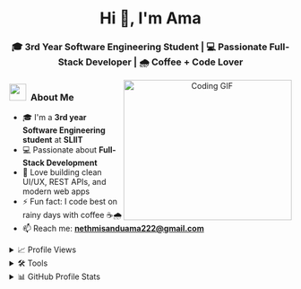 <h1 align="center">Hi 👋, I'm Ama</h1>
<h3 align="center">🎓 3rd Year Software Engineering Student | 💻 Passionate Full-Stack Developer | 🌧️ Coffee + Code Lover</h3>


<a target="_blank" align="center">
  <img align="right" height="250" width="300" alt="Coding GIF" src="https://raw.githubusercontent.com/AmaLiyanage/AmaLiyanage/main/githubGif.gif">
</a>

### <img src="https://media.giphy.com/media/iY8CRBdQXODJSCERIr/giphy.gif" width="30px">&nbsp; About Me

- 🎓 I'm a **3rd year Software Engineering student** at **SLIIT**  
- 💻 Passionate about **Full-Stack Development**  
- 🌟 Love building clean UI/UX, REST APIs, and modern web apps  
- ⚡ Fun fact: I code best on rainy days with coffee ☕🌧️  
- 📫 Reach me: **nethmisanduama222@gmail.com**

  
<details>
  <summary>📈  Profile Views</summary>
<div>
<samp>
 <p align="center">
  <a href="github.com/amaliyanage" target="blank"><img align="center" 
     src="https://komarev.com/ghpvc/?username=AmaLiyanage&style=for-the-badge&label=PROFILE+VIEWS" height="25"
     alt="views count" /></a>
 </samp>
</div>
</details>


<details>
<summary>🛠️ Tools</summary>
<div>
  <p style="display: inline-block;" align="center">
    <kbd>
      <kbd>Programming Languages</kbd>
      <br>
      <br>
      <img width="30px" src="https://cdn.jsdelivr.net/gh/devicons/devicon/icons/c/c-original.svg" alt="c" title="C" />
      <img width="30px" src="https://cdn.jsdelivr.net/gh/devicons/devicon/icons/cplusplus/cplusplus-original.svg" alt="cpp" title="C++" /> 
      <img width="30px" src="https://cdn.jsdelivr.net/gh/devicons/devicon/icons/java/java-original.svg" alt="java" title="Java" />
      <img width="30px" src="https://cdn.jsdelivr.net/gh/devicons/devicon/icons/javascript/javascript-original.svg" alt="js" title="JavaScript" />
      <img width="30px" src="https://cdn.jsdelivr.net/gh/devicons/devicon/icons/typescript/typescript-original.svg" alt="typescript" title="TypeScript" />
      <img width="30px" src="https://cdn.jsdelivr.net/gh/devicons/devicon/icons/php/php-original.svg" alt="PHP" title="PHP" />
    </kbd>
    <kbd>
      <kbd>Back-end</kbd>
      <br>
      <br>
      <img width="30px" src="https://cdn.jsdelivr.net/gh/devicons/devicon/icons/nodejs/nodejs-original.svg" alt="nodejs" title="Node.js"/>
      <img width="30px" src="https://cdn.jsdelivr.net/gh/devicons/devicon/icons/express/express-original-wordmark.svg" alt="express" title="Express Server"/>
    </kbd>
     <kbd>
      <kbd>Mobile</kbd>
      <br>
      <br>
     <img width="30px" src="https://cdn.jsdelivr.net/gh/devicons/devicon/icons/react/react-original.svg" alt="React Native" title="React Native" />
    </kbd>
    <kbd>
      <kbd>Front-end</kbd>
      <br>
      <br>
      <img width="30px" src="https://cdn.jsdelivr.net/gh/devicons/devicon/icons/html5/html5-original.svg" alt="html" title="HTML"/> 
      <img width="30px" src="https://cdn.jsdelivr.net/gh/devicons/devicon/icons/css3/css3-plain-wordmark.svg" alt="css" title="CSS"/>  
      <img width="30px" src="https://cdn.jsdelivr.net/gh/devicons/devicon/icons/react/react-original.svg" alt="react" title="Reactjs"/>
    </kbd>
    <kbd>
      <kbd>Database</kbd>
      <br>
      <br>
      <img width="30px" src="https://cdn.jsdelivr.net/gh/devicons/devicon/icons/mysql/mysql-original-wordmark.svg" alt="MySQL" title="MySQL" />
      <img width="30px" src="https://cdn.jsdelivr.net/gh/devicons/devicon/icons/mongodb/mongodb-plain.svg" alt="mongodb" title="Mongo DB"/>
    </kbd>
    <br>
    <br>
    <kbd>
      <kbd> AI</kbd>
      <br>
      <br>
      <img width="30px" src="https://freelogopng.com/images/all_img/1681038242chatgpt-logo-png.png" alt="chatgpt" title="Chat GPT"/>
    </kbd>
    <kbd>
      <kbd>Tools & Platforms</kbd>
      <br>
      <br>
      <img width="30px" src="https://cdn.jsdelivr.net/gh/devicons/devicon/icons/vscode/vscode-original.svg"  alt="VSCode" title="VS Code"/>
      <img width="30" src="https://user-images.githubusercontent.com/25181517/192109061-e138ca71-337c-4019-8d42-4792fdaa7128.png" alt="Postman" title="Postman"/>
      <img width="30px" src="https://cdn.jsdelivr.net/gh/devicons/devicon/icons/git/git-original.svg" alt="Git" title="Git" />
      <img width="30px" src="https://cdn.jsdelivr.net/gh/devicons/devicon/icons/figma/figma-original.svg" alt="Figma" title="Figma" />
  </kbd>
  </p>
</div>
</details>
<details> 
  <summary>📊 GitHub Profile Stats</summary>
  <div>
  <samp>
    <h2 align="center"> Github stats </h2>
      <br/>
    <details open>
  <summary><h3>Languages</h3></summary>
            <p align="center">
        <a href="https://github.com/1999AZZAR/">
          <img src="https://github-readme-stats.vercel.app/api/top-langs/?username=AmaLiyanage&theme=gruvbox&layout=compact&hide_border=true"
          alt="amaliyanage :: overall Top Langs " /></a>
      </p>
        <p align="center">
          <a href="https://github.com/1999AZZAR/">
          <img width="45%" src="https://github-profile-summary-cards.vercel.app/api/cards/repos-per-language?username=AmaLiyanage&layout=compact&hide_border=true"
          alt="amaliyanage :: Top Langs by repo" />
          <img width="45%" src="https://github-profile-summary-cards.vercel.app/api/cards/most-commit-language?username=AmaLiyanage&layout=compact&hide_border=true"
          alt="amaliyanage :: Top Langs by commit" />
          </a>
        </p>
</details>
    <details open>
  <summary><h3>stasistic</h3></summary>
        <p align="center">
          <a href="https://github.com/1999AZZAR/">
          <img width="49.5%" src="https://github-readme-stats.vercel.app/api?username=AmaLiyanage&theme=gruvbox&hide_border=true" />
          <img width="49.5%" src="https://github-readme-streak-stats.herokuapp.com/?user=AmaLiyanage&theme=gruvbox&hide_border=true" />
          </a>
       </p>
     <br>
     </samp>
  </div>    
</details>





